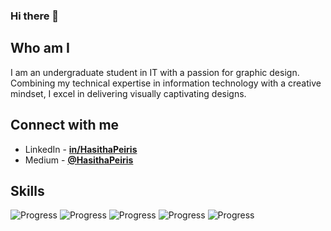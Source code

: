 ### Hi there 👋

## Who am I

I am an undergraduate student in IT with a passion for graphic design. Combining my technical expertise in information technology with a creative mindset, I excel in delivering visually captivating designs.

## Connect with me

- LinkedIn - [**in/HasithaPeiris**](https://www.linkedin.com/in/hasithapeiris)
- Medium - [**@HasithaPeiris**](https://medium.com/@HasithaPeiris)

## Skills

![Progress](https://progress-bar.dev/75/?title=HTML)
![Progress](https://progress-bar.dev/50/?title=CSS)
![Progress](https://progress-bar.dev/35/?title=JavaScript)
![Progress](https://progress-bar.dev/45/?title=Node.js)
![Progress](https://progress-bar.dev/30/?title=React)
